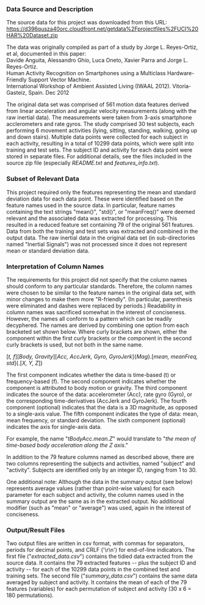 ### Data Source and Description

The source data for this project was downloaded from this URL:  
   <https://d396qusza40orc.cloudfront.net/getdata%2Fprojectfiles%2FUCI%20HAR%20Dataset.zip>

The data was originally compiled as part of a study by Jorge L. Reyes-Ortiz, et al, documented in this paper:  
   Davide Anguita, Alessandro Ghio, Luca Oneto, Xavier Parra and Jorge L. Reyes-Ortiz.   
   Human Activity Recognition on Smartphones using a Multiclass Hardware-Friendly Support Vector Machine.   
   International Workshop of Ambient Assisted Living (IWAAL 2012). Vitoria-Gasteiz, Spain. Dec 2012   

The original data set was comprised of 561 motion data features derived from linear acceleration and angular velocity measurements (along with the raw inertial data). The measurements were taken from 3-axis smartphone acclerometers and rate gyros. The study comprised 30 test subjects, each performing 6 movement activities (lying, sitting, standing, walking, going up and down stairs). Multiple data points were collected for each subject in each activity, resulting in a total of 10299 data points, which were split into training and test sets. The subject ID and activity for each data point were stored in separate files. For additional details, see the files included in the source zip file (especially *README.txt* and *features_info.txt*).


### Subset of Relevant Data

This project required only the features representing the mean and standard deviation data for each data point. These were identified based on the feature names used in the source data. In particular, feature names containing the text strings "mean()", "std()", or "meanFreq()" were deemed relevant and the associated data was extracted for processing. This resulted in a reduced feature set containing 79 of the original 561 features. Data from both the training and test sets was extracted and combined in the output data. The raw inertial data in the original data set (in sub-directories named "Inertial Signals") was not processed since it does not represent mean or standard deviation data. 


### Interpretation of Column Names

The requirements for this project did not specify that the column names should conform to any particular standards. Therefore, the column names were chosen to be similar to the feature names in the original data set, with minor changes to make them more "R-friendly". (In particular, parenthesis were eliminated and dashes were replaced by periods.) Readability in column names was sacrificed somewhat in the interest of conciseness. However, the names all conform to a pattern which can be readily decyphered. The names are derived by combining one option from each bracketed set shown below. Where curly brackets are shown, either the component within the first curly brackets or the component in the second curly brackets is used, but not both in the same name.

   [*t, f*][*Body, Gravity*][*Acc, AccJerk, Gyro, GyroJerk*]{*Mag*}.[*mean, meanFreq, std*]{.[*X, Y, Z*]}

The first component indicates whether the data is time-based (t) or frequency-based (f). The second component indicates whether the component is attributed to body motion or gravity. The third component indicates the source of the data: accelerometer (Acc), rate gyro (Gyro), or the corresponding time-derivatives (AccJerk and GyroJerk). The fourth component (optional) indicates that the data is a 3D magnitude, as opposed to a single-axis value. The fifth component indicates the type of data: mean, mean frequency, or standard deviation. The sixth component (optional) indicates the axis for single-axis data.

For example, the name "*tBodyAcc.mean.Z*" would translate to "*the mean of time-based body acceleration along the Z axis*."

In addition to the 79 feature columns named as described above, there are two columns representing the subjects and activities, named "subject" and "activity". Subjects are identified only by an integer ID, ranging from 1 to 30. 

One additional note: Although the data in the summary output (see below) represents average values (rather than point-wise values) for each parameter for each subject and activity, the column names used in the summary output are the same as in the extracted output. No additional modifier (such as "mean" or "average") was used, again in the interest of conciseness. 


### Output/Result Files

Two output files are written in csv format, with commas for separators, periods for decimal points, and CRLF ('\r\n') for end-of-line indicators. The first file ("*extracted_data.csv*") contains the tidied data extracted from the source data. It contains the 79 extracted features -- plus the subject ID and activity -- for each of the 10299 data points in the combined test and training sets. The second file ("*summary_data.csv*") contains the same data averaged by subject and activity. It contains the mean of each of the 79 features (variables) for each permutation of subject and activity (30 x 6 = 180 permutations). 
